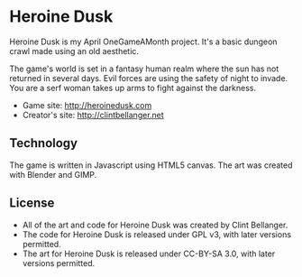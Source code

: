# Heroine Dusk

Heroine Dusk is my April OneGameAMonth project. It's a basic dungeon crawl made using an old aesthetic.

The game's world is set in a fantasy human realm where the sun has not returned in several days. Evil forces are using the safety of night to invade. You are a serf woman takes up arms to fight against the darkness.

* Game site: http://heroinedusk.com
* Creator's site: http://clintbellanger.net

## Technology

The game is written in Javascript using HTML5 canvas. The art was created with Blender and GIMP.

## License

* All of the art and code for Heroine Dusk was created by Clint Bellanger.
* The code for Heroine Dusk is released under GPL v3, with later versions permitted.
* The art for Heroine Dusk is released under CC-BY-SA 3.0, with later versions permitted.
